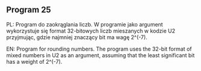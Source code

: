 ## Program 25

PL: Program do zaokrąglania liczb. W programie jako argument wykorzystuje się format 32-bitowych liczb mieszanych w kodzie U2 przyjmując, gdzie najmniej  znaczący bit ma wagę 2^(-7).

EN: Program for rounding numbers. The program uses the 32-bit format of mixed numbers in U2 as an argument, assuming that the least significant bit has a weight of 2^(-7).